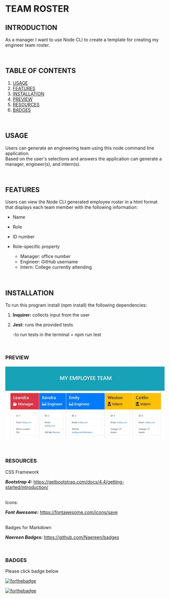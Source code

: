 # TEAM ROSTER

## INTRODUCTION
As a manager I want to use Node CLI to create a template for creating my engineer team roster.

<br>


## TABLE OF CONTENTS

1. [USAGE](#usage)
2. [FEATURES](#features)
3. [INSTALLATION](#installation)
4. [PREVIEW](#preview)
5. [RESOURCES](#resources)
6. [BADGES](#Badges)


<br>

## USAGE

Users can generate an engineering team using this node command line application.  
Based on the user's selections and answers the application can generate a manager, engineer(s), and intern(s).  

<br>

## FEATURES

Users can view the Node CLI generated employee roster in a html format that displays each team member with the following information:

* Name

* Role

* ID number

* Role-specific property

    * Manager: office number
    * Engineer: GitHub username
    * Intern: College currently attending

<br>

## INSTALLATION

To run this program install (npm install) the following dependencies:

1. **Inquirer:**  collects input from the user

2. **Jest:**  runs the provided tests
    
    -to run tests in the terminal = npm run test
    
<br>

### PREVIEW

![image](assets/generated_team.jpg)

<br>

### RESOURCES

CSS Framework

***Bootstrap 4:*** https://getbootstrap.com/docs/4.4/getting-started/introduction/

<br>
Icons:

***Font Awesome:*** https://fontawesome.com/icons/save

<br>
Badges for Markdown

***Naereen Badges:*** https://github.com/Naereen/badges

<br>

### BADGES
Please click badge below 

[![forthebadge](https://forthebadge.com/images/badges/check-it-out.svg)](https://lturner19.github.io/professional_portfolio/#portfolio)

[![forthebadge](https://forthebadge.com/images/badges/60-percent-of-the-time-works-every-time.svg)](https://forthebadge.com)

